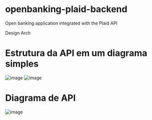 # openbanking-plaid-backend
Open banking application integrated with the Plaid API


Design Arch

# Estrutura da API em um diagrama simples

![image](https://github.com/MiguelS007/openbanking-plaid-backend/assets/61780220/4d461dc8-3823-458c-8189-f51038b4b812)
![image](https://github.com/MiguelS007/openbanking-plaid-backend/assets/61780220/d52b7a99-aaef-4886-88bf-c7a6df03be74)

# Diagrama de API

![image](https://github.com/MiguelS007/openbanking-plaid-backend/assets/61780220/85425538-54bb-456a-b11a-7d76be4ec851)

